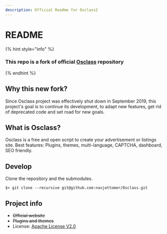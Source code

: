 ```yaml
---
description: Official Readme for Osclass2
---
```


# README

{% hint style="info" %}
### This repo is a fork of official [Osclass](https://github.com/osclass/Osclass) repository
{% endhint %}

## Why this new fork?

Since Osclass project was effectively shut down in September 2019, this project's goal is to continue its development, to adapt new features, get rid of deprecated code and set road for new goals.

## What is Osclass?

Osclass is a free and open script to create your advertisement or listings site. Best features: Plugins, themes, multi-language, CAPTCHA, dashboard, SEO friendly.

## Develop

Clone the repository and the submodules.

```text
$> git clone --recursive git@github.com:navjottomer/Osclass.git
```

## Project info

* ~~Official website~~
* ~~Plugins and themes~~
* License: [Apache License V2.0](http://www.apache.org/licenses/LICENSE-2.0)

